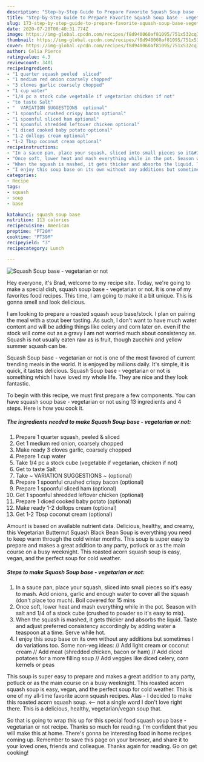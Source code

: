 ```yaml
---
description: "Step-by-Step Guide to Prepare Favorite Squash Soup base - vegetarian or not"
title: "Step-by-Step Guide to Prepare Favorite Squash Soup base - vegetarian or not"
slug: 173-step-by-step-guide-to-prepare-favorite-squash-soup-base-vegetarian-or-not
date: 2020-07-28T08:40:31.774Z
image: https://img-global.cpcdn.com/recipes/f8d940060af81095/751x532cq70/squash-soup-base-vegetarian-or-not-recipe-main-photo.jpg
thumbnail: https://img-global.cpcdn.com/recipes/f8d940060af81095/751x532cq70/squash-soup-base-vegetarian-or-not-recipe-main-photo.jpg
cover: https://img-global.cpcdn.com/recipes/f8d940060af81095/751x532cq70/squash-soup-base-vegetarian-or-not-recipe-main-photo.jpg
author: Celia Pierce
ratingvalue: 4.3
reviewcount: 3401
recipeingredient:
- "1 quarter squash peeled  sliced"
- "1 medium red onion coarsely chopped"
- "3 cloves garlic coarsely chopped"
- "1 cup water"
- "1/4 pc a stock cube vegetable if vegetarian chicken if not"
- "to taste Salt"
- "  VARIATION SUGGESTIONS  optional"
- "1 spoonful crushed crispy bacon optional"
- "1 spoonful sliced ham optional"
- "1 spoonful shredded leftover chicken optional"
- "1 diced cooked baby potato optional"
- "1-2 dollops cream optional"
- "1-2 Tbsp coconut cream optional"
recipeinstructions:
- "In a sauce pan, place your squash, sliced into small pieces so it&#39;s easy to mash. Add onions, garlic and enough water to cover all the squash (don&#39;t place too much). Boil covered for 15 mins"
- "Once soft, lower heat and mash everything while in the pot. Season with salt and 1/4 of a stock cube (crushed to powder so it&#39;s easy to mix)."
- "When the squash is mashed, it gets thicker and absorbs the liquid. Taste and adjust preferred consistency accordingly by adding water a teaspoon at a time. Serve while hot."
- "I enjoy this soup base on its own without any additions but sometimes I do variations too. Some non-veg ideas: // Add light cream or coconut cream // Add meat (shredded chicken, bacon or ham) // Add diced potatoes for a more filling soup // Add veggies like diced celery, corn kernels or peas"
categories:
- Recipe
tags:
- squash
- soup
- base

katakunci: squash soup base 
nutrition: 113 calories
recipecuisine: American
preptime: "PT20M"
cooktime: "PT39M"
recipeyield: "3"
recipecategory: Lunch

---
```



![Squash Soup base - vegetarian or not](https://img-global.cpcdn.com/recipes/f8d940060af81095/751x532cq70/squash-soup-base-vegetarian-or-not-recipe-main-photo.jpg)

Hey everyone, it's Brad, welcome to my recipe site. Today, we're going to make a special dish, squash soup base - vegetarian or not. It is one of my favorites food recipes. This time, I am going to make it a bit unique. This is gonna smell and look delicious.

I am looking to prepare a roasted squash soup base/stock. I plan on pairing the meal with a stout beer tasting. As such, I don&#39;t want to have much water content and will be adding things like celery and corn later on. even if the stock will come out as a gravy I am not worried much about consistency as. Squash is not usually eaten raw as is fruit, though zucchini and yellow summer squash can be.

Squash Soup base - vegetarian or not is one of the most favored of current trending meals in the world. It is enjoyed by millions daily. It's simple, it is quick, it tastes delicious. Squash Soup base - vegetarian or not is something which I have loved my whole life. They are nice and they look fantastic.


To begin with this recipe, we must first prepare a few components. You can have squash soup base - vegetarian or not using 13 ingredients and 4 steps. Here is how you cook it.

<!--inarticleads1-->

##### The ingredients needed to make Squash Soup base - vegetarian or not:

1. Prepare 1 quarter squash, peeled &amp; sliced
1. Get 1 medium red onion, coarsely chopped
1. Make ready 3 cloves garlic, coarsely chopped
1. Prepare 1 cup water
1. Take 1/4 pc a stock cube (vegetable if vegetarian, chicken if not)
1. Get to taste Salt
1. Take  ~ VARIATION SUGGESTIONS ~ (optional)
1. Prepare 1 spoonful crushed crispy bacon (optional)
1. Prepare 1 spoonful sliced ham (optional)
1. Get 1 spoonful shredded leftover chicken (optional)
1. Prepare 1 diced cooked baby potato (optional)
1. Make ready 1-2 dollops cream (optional)
1. Get 1-2 Tbsp coconut cream (optional)


Amount is based on available nutrient data. Delicious, healthy, and creamy, this Vegetarian Butternut Squash Black Bean Soup is everything you need to keep warm through the cold winter months. This soup is super easy to prepare and makes a great addition to any party, potluck or as the main course on a busy weeknight. This roasted acorn squash soup is easy, vegan, and the perfect soup for cold weather. 

<!--inarticleads2-->

##### Steps to make Squash Soup base - vegetarian or not:

1. In a sauce pan, place your squash, sliced into small pieces so it&#39;s easy to mash. Add onions, garlic and enough water to cover all the squash (don&#39;t place too much). Boil covered for 15 mins
1. Once soft, lower heat and mash everything while in the pot. Season with salt and 1/4 of a stock cube (crushed to powder so it&#39;s easy to mix).
1. When the squash is mashed, it gets thicker and absorbs the liquid. Taste and adjust preferred consistency accordingly by adding water a teaspoon at a time. Serve while hot.
1. I enjoy this soup base on its own without any additions but sometimes I do variations too. Some non-veg ideas: // Add light cream or coconut cream // Add meat (shredded chicken, bacon or ham) // Add diced potatoes for a more filling soup // Add veggies like diced celery, corn kernels or peas


This soup is super easy to prepare and makes a great addition to any party, potluck or as the main course on a busy weeknight. This roasted acorn squash soup is easy, vegan, and the perfect soup for cold weather. This is one of my all-time favorite acorn squash recipes. Alas - I decided to make this roasted acorn squash soup. &lt;— not a single word I don&#39;t love right there. This is a delicious, healthy, vegetarian/vegan soup that. 

So that is going to wrap this up for this special food squash soup base - vegetarian or not recipe. Thanks so much for reading. I'm confident that you will make this at home. There's gonna be interesting food in home recipes coming up. Remember to save this page on your browser, and share it to your loved ones, friends and colleague. Thanks again for reading. Go on get cooking!
